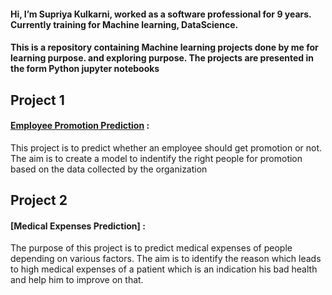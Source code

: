 #### Hi, I’m Supriya Kulkarni, worked as a software professional for 9 years. Currently training for Machine learning, DataScience.
#### This is a repository containing Machine learning projects done by me for learning purpose.  and exploring purpose. The projects are presented in the form Python jupyter notebooks

## Project 1

#### [Employee Promotion Prediction](https://github.com/sups1704/sups1704/blob/main/Employee%20Promotion%20Prediction.ipynb) : 
This project is to predict whether an employee should get promotion or not. The aim is to create a model to indentify the right people for promotion based on the data collected by the organization

## Project 2
#### [Medical Expenses Prediction] :
The purpose of this project is to predict medical expenses of people depending on various factors. The aim is to identify the reason which leads to high medical expenses of a patient which is an indication his bad health and help him to improve on that.
